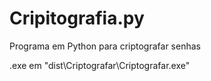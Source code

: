 # Cripitografia.py
Programa em Python para criptografar senhas

.exe em "dist\Criptografar\Criptografar.exe"


